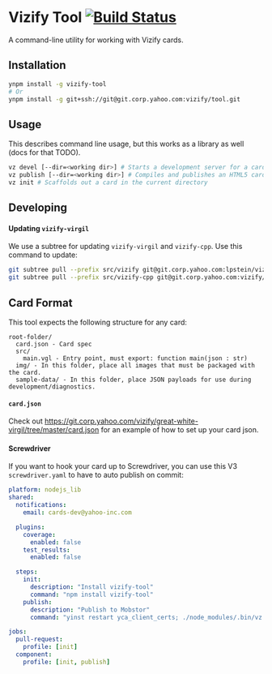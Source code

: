 # Vizify Tool [![Build Status](http://api.screwdriver.corp.yahoo.com:4080/badge/27334/component/icon)](http://api.screwdriver.corp.yahoo.com:4080/badge/27334/component/target)

A command-line utility for working with Vizify cards.

## Installation

```bash
ynpm install -g vizify-tool
# Or
ynpm install -g git+ssh://git@git.corp.yahoo.com:vizify/tool.git
```

## Usage

This describes command line usage, but this works as a library as well (docs for that TODO).

```bash
vz devel [--dir=<working dir>] # Starts a development server for a card
vz publish [--dir=<working dir>] # Compiles and publishes an HTML5 card to S3/Mobstor
vz init # Scaffolds out a card in the current directory
```

## Developing

#### Updating `vizify-virgil`

We use a subtree for updating `vizify-virgil` and `vizify-cpp`.  Use this
command to update:

```bash
git subtree pull --prefix src/vizify git@git.corp.yahoo.com:lpstein/vizify-virgil.git master --squash
git subtree pull --prefix src/vizify-cpp git@git.corp.yahoo.com:vizify/vizify-cpp.git master --squash
```

## Card Format

This tool expects the following structure for any card:

```
root-folder/
  card.json - Card spec
  src/
    main.vgl - Entry point, must export: function main(json : str)
  img/ - In this folder, place all images that must be packaged with the card.
  sample-data/ - In this folder, place JSON payloads for use during development/diagnostics.
```

#### `card.json`

Check out https://git.corp.yahoo.com/vizify/great-white-virgil/tree/master/card.json
for an example of how to set up your card json.

#### Screwdriver

If you want to hook your card up to Screwdriver, you can use this
V3 `screwdriver.yaml` to have to auto publish on commit:

```yaml
platform: nodejs_lib
shared:
  notifications:
    email: cards-dev@yahoo-inc.com

  plugins:
    coverage:
      enabled: false
    test_results:
      enabled: false

  steps:
    init:
      description: "Install vizify-tool"
      command: "npm install vizify-tool"
    publish:
      description: "Publish to Mobstor"
      command: "yinst restart yca_client_certs; ./node_modules/.bin/vz publish"

jobs:
  pull-request:
    profile: [init]
  component:
    profile: [init, publish]
```

